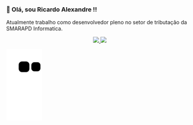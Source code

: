 ### 👋 Olá, sou Ricardo Alexandre !!

Atualmente trabalho como desenvolvedor pleno no setor de tributação da SMARAPD Informatica.

<div align="center">
  <a href="https://github.com/RicardoAlexandreM">
  <img height="180em" src="https://github-readme-stats.vercel.app/api?username=RicardoAlexandreM&show_icons=true&theme=onedark&include_all_commits=true&count_private=true"/>
  <img height="180em" src="https://github-readme-stats.vercel.app/api/top-langs/?username=RicardoAlexandreM&layout=compact&langs_count=7&theme=onedark"/>
</div>

<div> 
  
  ![Snake animation](https://github.com/RicardoAlexandreM/RicardoAlexandreM/blob/output/github-contribution-grid-snake.svg)
 
</div>
